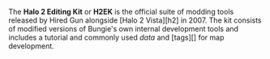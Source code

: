 The **Halo 2 Editing Kit** or **H2EK** is the official suite of modding tools released by Hired Gun alongside [Halo 2 Vista][h2] in 2007. The kit consists of modified versions of Bungie's own internal development tools and includes a tutorial and commonly used _data_ and [tags][] for map development.
